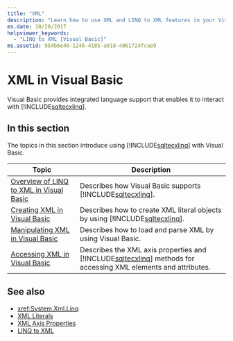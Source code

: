 ```yaml
---
title: "XML"
description: "Learn how to use XML and LINQ to XML features in your Visual Basic code."
ms.date: 10/20/2017
helpviewer_keywords: 
  - "LINQ to XML [Visual Basic]"
ms.assetid: 954b6e40-1246-4185-a018-4061724fcae9
---
```

# XML in Visual Basic

Visual Basic provides integrated language support that enables it to interact with [!INCLUDE[sqltecxlinq](~/includes/sqltecxlinq-md.md)].  
  
## In this section  

 The topics in this section introduce using [!INCLUDE[sqltecxlinq](~/includes/sqltecxlinq-md.md)] with Visual Basic.  
  
|Topic|Description|  
|-----------|-----------------|  
|[Overview of LINQ to XML in Visual Basic](overview-of-linq-to-xml.md)|Describes how Visual Basic supports [!INCLUDE[sqltecxlinq](~/includes/sqltecxlinq-md.md)].|  
|[Creating XML in Visual Basic](creating-xml.md)|Describes how to create XML literal objects by using [!INCLUDE[sqltecxlinq](~/includes/sqltecxlinq-md.md)].|  
|[Manipulating XML in Visual Basic](manipulating-xml.md)|Describes how to load and parse XML by using Visual Basic.|  
|[Accessing XML in Visual Basic](accessing-xml.md)|Describes the XML axis properties and [!INCLUDE[sqltecxlinq](~/includes/sqltecxlinq-md.md)] methods for accessing XML elements and attributes.|  
  
## See also

- <xref:System.Xml.Linq>
- [XML Literals](../../../language-reference/xml-literals/index.md)
- [XML Axis Properties](../../../language-reference/xml-axis/index.md)
- [LINQ to XML](../../concepts/linq/linq-to-xml.md)

